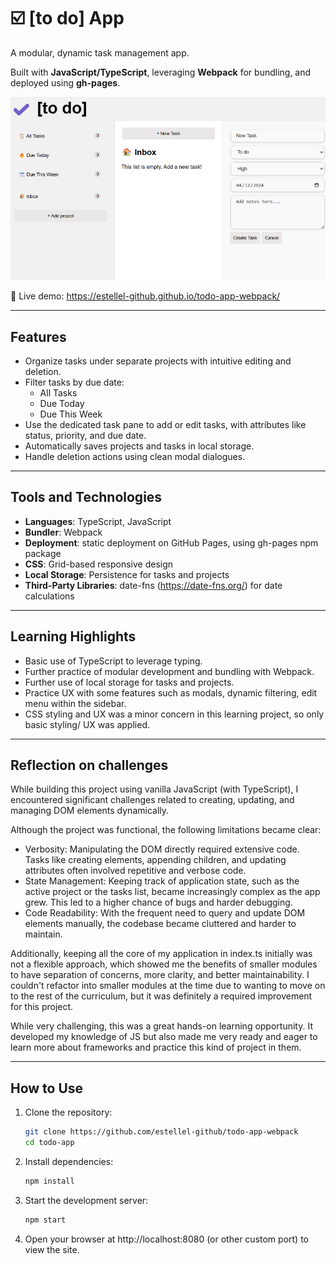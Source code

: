 # ☑️ [to do] App

A modular, dynamic task management app.

Built with **JavaScript/TypeScript**, leveraging **Webpack** for bundling, and deployed using **gh-pages**.

![alt text](image-1.png)

🔗 Live demo: https://estellel-github.github.io/todo-app-webpack/

---

## Features

- Organize tasks under separate projects with intuitive editing and deletion.
- Filter tasks by due date:
  - All Tasks
  - Due Today
  - Due This Week
- Use the dedicated task pane to add or edit tasks, with attributes like status, priority, and due date.
- Automatically saves projects and tasks in local storage.
- Handle deletion actions using clean modal dialogues.

---

## Tools and Technologies

- **Languages**: TypeScript, JavaScript
- **Bundler**: Webpack
- **Deployment**: static deployment on GitHub Pages, using gh-pages npm package
- **CSS**: Grid-based responsive design
- **Local Storage**: Persistence for tasks and projects
- **Third-Party Libraries**: date-fns (https://date-fns.org/) for date calculations

---

## Learning Highlights

- Basic use of TypeScript to leverage typing.
- Further practice of modular development and bundling with Webpack.
- Further use of local storage for tasks and projects.
- Practice UX with some features such as modals, dynamic filtering, edit menu within the sidebar.
- CSS styling and UX was a minor concern in this learning project, so only basic styling/ UX was applied.

---

## Reflection on challenges

While building this project using vanilla JavaScript (with TypeScript), I encountered significant challenges related to creating, updating, and managing DOM elements dynamically.

Although the project was functional, the following limitations became clear:

- Verbosity: Manipulating the DOM directly required extensive code. Tasks like creating elements, appending children, and updating attributes often involved repetitive and verbose code.
- State Management: Keeping track of application state, such as the active project or the tasks list, became increasingly complex as the app grew. This led to a higher chance of bugs and harder debugging.
- Code Readability: With the frequent need to query and update DOM elements manually, the codebase became cluttered and harder to maintain.

Additionally, keeping all the core of my application in index.ts initially was not a flexible approach, which showed me the benefits of smaller modules to have separation of concerns, more clarity, and better maintainability. I couldn't refactor into smaller modules at the time due to wanting to move on to the rest of the curriculum, but it was definitely a required improvement for this project.

While very challenging, this was a great hands-on learning opportunity. It developed my knowledge of JS but also made me very ready and eager to learn more about frameworks and practice this kind of project in them.

---

## How to Use

1. Clone the repository:
   ```bash
   git clone https://github.com/estellel-github/todo-app-webpack
   cd todo-app
   ```
2. Install dependencies:
   ```bash
   npm install
   ```
3. Start the development server:
   ```bash
   npm start
   ```
4. Open your browser at http://localhost:8080 (or other custom port) to view the site.
